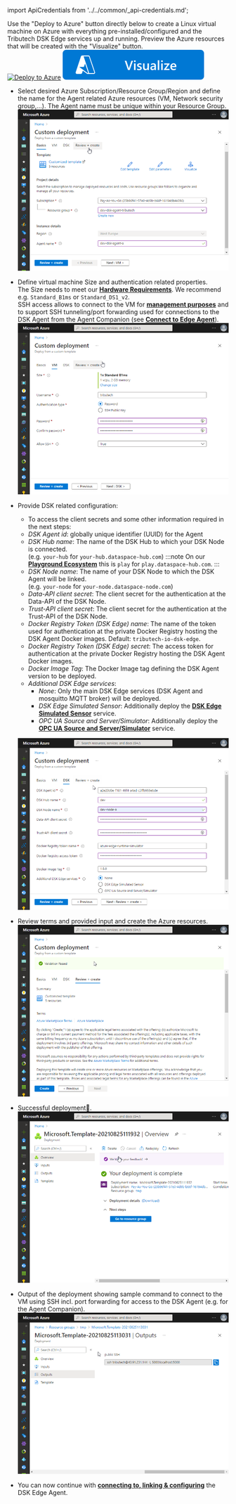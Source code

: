 import ApiCredentials from '../../common/\_api-credentials.md';

Use the "Deploy to Azure" button directly below to create a Linux virtual machine on Azure with everything pre-installed/configured and the Tributech DSK Edge services up and running.
Preview the Azure resources that will be created with the "Visualize" button.  
[![Deploy to Azure](https://aka.ms/deploytoazurebutton)](https://portal.azure.com/#create/Microsoft.Template/uri/https%3A%2F%2Fraw.githubusercontent.com%2Ftributech-solutions%2Ftributech-dsk-docs%2Fmaster%2Fversioned_docs%2Fversion-1.10.0%2Fdeployments%2Fdsk-agent%2Fazuredeploy.json/createUIDefinitionUri/https%3A%2F%2Fraw.githubusercontent.com%2Ftributech-solutions%2Ftributech-dsk-docs%2Fmaster%2Fversioned_docs%2Fversion-1.10.0%2Fdeployments%2Fdsk-agent%2FcreateUiDefinition.json)
[![Visualize](https://raw.githubusercontent.com/Azure/azure-quickstart-templates/master/1-CONTRIBUTION-GUIDE/images/visualizebutton.svg?sanitize=true)](http://armviz.io/#/?load=https%3A%2F%2Fraw.githubusercontent.com%2Ftributech-solutions%2Ftributech-dsk-docs%2Fmaster%2Fversioned_docs%2Fversion-1.10.0%2Fdeployments%2Fdsk-agent%2Fazuredeploy.json)

- Select desired Azure Subscription/Resource Group/Region and define the name for the Agent related Azure resources (VM, Network security group,...). The Agent name must be unique within your Resource Group.
  ![Agent deployment - Provide basic data](./img/agent-docker-deploy-1.png)
- Define virtual machine Size and authentication related properties.  
  The Size needs to meet our [**Hardware Requirements**](./overview.md#hardware-requirements). We recommend e.g. `Standard_B1ms` or `Standard_DS1_v2`.  
  SSH access allows to connect to the VM for [**management purposes**](./docker-compose.mdx#docker-compose-commands) and to support SSH tunneling/port forwarding used for connections to the DSK Agent from the Agent Companion (see [**Connect to Edge Agent**](../agent_companion.mdx#connect-to-edge-agent)).  
  ![Agent deployment - Provide VM data](./img/agent-docker-deploy-2.png)
- Provide DSK related configuration:

  - To access the client secrets and some other information required in the next steps:  
    <ApiCredentials />
  - _DSK Agent id_: globally unique identifier (UUID) for the Agent
  - _DSK Hub name_: The name of the DSK Hub to which your DSK Node is connected.  
    (e.g. `your-hub` for `your-hub.dataspace-hub.com`)
    :::note
    On our [**Playground Ecosystem**](https://tributech.io/playground) this is `play` for `play.dataspace-hub.com`.
    :::
  - _DSK Node name_: The name of your DSK Node to which the DSK Agent will be linked.  
    (e.g. `your-node` for `your-node.dataspace-node.com`)
  - _Data-API client secret_: The client secret for the authentication at the Data-API of the DSK Node.
  - _Trust-API client secret_: The client secret for the authentication at the Trust-API of the DSK Node.
  - _Docker Registry Token (DSK Edge) name_: The name of the token used for authentication at the private Docker Registry hosting the DSK Agent Docker images. Default: `tributech-io-dsk-edge`.
  - _Docker Registry Token (DSK Edge) secret_: The access token for authentication at the private Docker Registry hosting the DSK Agent Docker images.
  - _Docker Image Tag_: The Docker Image tag defining the DSK Agent version to be deployed.
  - _Additional DSK Edge services_:
    - _None_: Only the main DSK Edge services (DSK Agent and mosquitto MQTT broker) will be deployed.
    - _DSK Edge Simulated Sensor_: Additionally deploy the [**DSK Edge Simulated Sensor**](./sources/simulated.mdx) service.
    - _OPC UA Source and Server/Simulator_: Additionally deploy the [**OPC UA Source and Server/Simulator**](./sources/opc-ua.mdx) service.

  ![Agent deployment - Provide DSK data](./img/agent-docker-deploy-3.png)

- Review terms and provided input and create the Azure resources.
  ![Agent deployment - Review + Create](./img/agent-docker-deploy-4.png)
- Successful deployment🎉.
  ![Agent deployment - Successful deployment](./img/agent-docker-deploy-5.png)
- Output of the deployment showing sample command to connect to the VM using SSH incl. port forwarding for access to the DSK Agent (e.g. for the Agent Companion).
  ![Agent deployment - Deployment output](./img/agent-docker-deploy-6.png)
- You can now continue with [**connecting to, linking & configuring**](../agent_companion.mdx#agent-companion-connect) the DSK Edge Agent.
